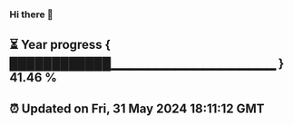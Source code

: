 ### Hi there 👋
⏳ Year progress { ████████████▁▁▁▁▁▁▁▁▁▁▁▁▁▁▁▁▁▁ } 41.46 %
---
⏰ Updated on Fri, 31 May 2024 18:11:12 GMT
---
